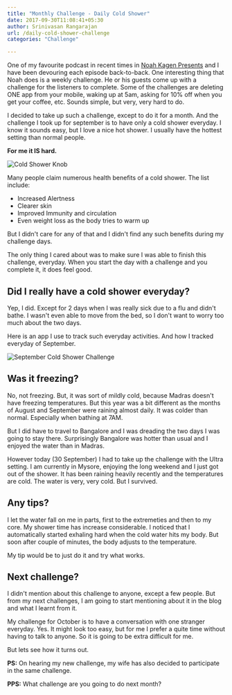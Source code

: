 ```yaml
---
title: "Monthly Challenge - Daily Cold Shower"
date: 2017-09-30T11:08:41+05:30
author: Srinivasan Rangarajan
url: /daily-cold-shower-challenge
categories: "Challenge"

---
```


One of my favourite podcast in recent times in [Noah Kagen Presents](https://okdork.com/podcast/) and I have been devouring each episode back-to-back. One interesting thing that Noah does is a weekly challenge. He or his guests come up with a challenge for the listeners to complete. Some of the challenges are deleting ONE app from your mobile, waking up at 5am, asking for 10% off when you get your coffee, etc. Sounds simple, but very, very hard to do.

I decided to take up such a challenge, except to do it for a month. And the challenge I took up for september is to have only a cold shower everyday. I know it sounds easy, but I love a nice hot shower. I usually have the hottest setting than normal people. 

**For me it IS hard.**

<!--more-->

![Cold Shower Knob](/img/cold-shower.jpg)

Many people claim numerous health benefits of a cold shower. The list include:

* Increased Alertness
* Clearer skin
* Improved Immunity and circulation
* Even weight loss as the body tries to warm up

But I didn't care for any of that and I didn't find any such benefits during my challenge days. 

The only thing I cared about was to make sure I was able to finish this challenge, everyday. When you start the day with a challenge and you complete it, it does feel good. 

## Did I really have a cold shower everyday?

Yep, I did. Except for 2 days when I was really sick due to a flu and didn't bathe. I wasn't even able to move from the bed, so I don't want to worry too much about the two days. 

Here is an app I use to track such everyday activities. And how I tracked everyday of September.

![September Cold Shower Challenge](/img/sept-challenge.png)

## Was it freezing?

No, not freezing. But, it was sort of mildly cold, because Madras doesn't have freezing temperatures. But this year was a bit different as the months of August and September were raining almost daily. It was colder than normal. Especially when bathing at 7AM.

But I did have to travel to Bangalore and I was dreading the two days I was going to stay there. Surprisingly Bangalore was hotter than usual and I enjoyed the water than in Madras. 

However today (30 September) I had to take up the challenge with the Ultra setting. I am currently in Mysore, enjoying the long weekend and I just got out of the shower. It has been raining heavily recently and the temperatures are cold. The water is very, very cold. But I survived. 

## Any tips? 

I let the water fall on me in parts, first to the extremeties and then to my core. My shower time has increase considerable. I noticed that I automatically started exhaling hard when the cold water hits my body. But soon after couple of minutes, the body adjusts to the temperature. 

My tip would be to just do it and try what works.

## Next challenge?

I didn't mention about this challenge to anyone, except a few people. But from my next challenges, I am going to start mentioning about it in the blog and what I learnt from it.

My challenge for October is to have a conversation with one stranger everyday. Yes. It might look too easy, but for me I prefer a quite time without having to talk to anyone. So it is going to be extra difficult for me. 

But lets see how it turns out.

**PS:** On hearing my new challenge, my wife has also decided to participate in the same challenge. 


**PPS:** What challenge are you going to do next month?
